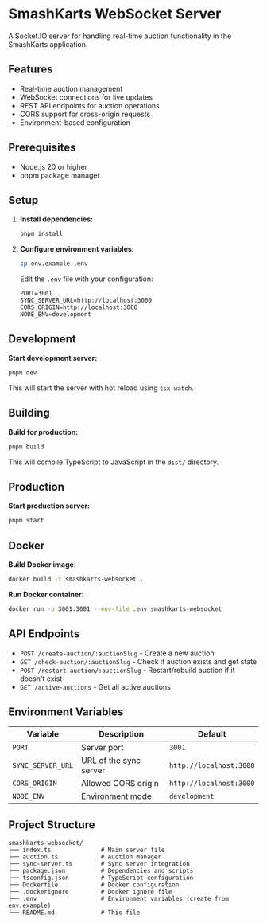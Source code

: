 # SmashKarts WebSocket Server

A Socket.IO server for handling real-time auction functionality in the SmashKarts application.

## Features

- Real-time auction management
- WebSocket connections for live updates
- REST API endpoints for auction operations
- CORS support for cross-origin requests
- Environment-based configuration

## Prerequisites

- Node.js 20 or higher
- pnpm package manager

## Setup

1. **Install dependencies:**

   ```bash
   pnpm install
   ```

2. **Configure environment variables:**

   ```bash
   cp env.example .env
   ```

   Edit the `.env` file with your configuration:

   ```env
   PORT=3001
   SYNC_SERVER_URL=http://localhost:3000
   CORS_ORIGIN=http://localhost:3000
   NODE_ENV=development
   ```

## Development

**Start development server:**

```bash
pnpm dev
```

This will start the server with hot reload using `tsx watch`.

## Building

**Build for production:**

```bash
pnpm build
```

This will compile TypeScript to JavaScript in the `dist/` directory.

## Production

**Start production server:**

```bash
pnpm start
```

## Docker

**Build Docker image:**

```bash
docker build -t smashkarts-websocket .
```

**Run Docker container:**

```bash
docker run -p 3001:3001 --env-file .env smashkarts-websocket
```

## API Endpoints

- `POST /create-auction/:auctionSlug` - Create a new auction
- `GET /check-auction/:auctionSlug` - Check if auction exists and get state
- `POST /restart-auction/:auctionSlug` - Restart/rebuild auction if it doesn't exist
- `GET /active-auctions` - Get all active auctions

## Environment Variables

| Variable          | Description            | Default                 |
| ----------------- | ---------------------- | ----------------------- |
| `PORT`            | Server port            | `3001`                  |
| `SYNC_SERVER_URL` | URL of the sync server | `http://localhost:3000` |
| `CORS_ORIGIN`     | Allowed CORS origin    | `http://localhost:3000` |
| `NODE_ENV`        | Environment mode       | `development`           |

## Project Structure

```
smashkarts-websocket/
├── index.ts              # Main server file
├── auction.ts            # Auction manager
├── sync-server.ts        # Sync server integration
├── package.json          # Dependencies and scripts
├── tsconfig.json         # TypeScript configuration
├── Dockerfile            # Docker configuration
├── .dockerignore         # Docker ignore file
├── .env                  # Environment variables (create from env.example)
└── README.md             # This file
```
